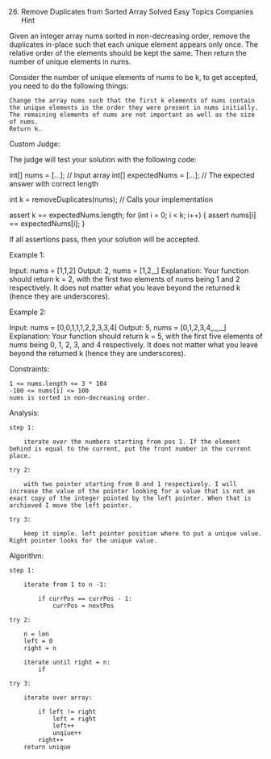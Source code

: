 26. Remove Duplicates from Sorted Array
Solved
Easy
Topics
Companies
Hint

Given an integer array nums sorted in non-decreasing order, remove the duplicates in-place such that each unique element appears only once. The relative order of the elements should be kept the same. Then return the number of unique elements in nums.

Consider the number of unique elements of nums to be k, to get accepted, you need to do the following things:

    Change the array nums such that the first k elements of nums contain the unique elements in the order they were present in nums initially. The remaining elements of nums are not important as well as the size of nums.
    Return k.

Custom Judge:

The judge will test your solution with the following code:

int[] nums = [...]; // Input array
int[] expectedNums = [...]; // The expected answer with correct length

int k = removeDuplicates(nums); // Calls your implementation

assert k == expectedNums.length;
for (int i = 0; i < k; i++) {
    assert nums[i] == expectedNums[i];
}

If all assertions pass, then your solution will be accepted.

 

Example 1:

Input: nums = [1,1,2]
Output: 2, nums = [1,2,_]
Explanation: Your function should return k = 2, with the first two elements of nums being 1 and 2 respectively.
It does not matter what you leave beyond the returned k (hence they are underscores).

Example 2:

Input: nums = [0,0,1,1,1,2,2,3,3,4]
Output: 5, nums = [0,1,2,3,4,_,_,_,_,_]
Explanation: Your function should return k = 5, with the first five elements of nums being 0, 1, 2, 3, and 4 respectively.
It does not matter what you leave beyond the returned k (hence they are underscores).

 

Constraints:

    1 <= nums.length <= 3 * 104
    -100 <= nums[i] <= 100
    nums is sorted in non-decreasing order.

Analysis:

    step 1:

        iterate over the numbers starting from pos 1. If the element behind is equal to the current, put the front number in the current place.

    try 2:

        with two pointer starting from 0 and 1 respectively. I will increase the value of the pointer looking for a value that is not an exact copy of the integer pointed by the left pointer. When that is archieved I move the left pointer.

    try 3:

        keep it simple. left pointer position where to put a unique value. Right pointer looks for the unique value.

Algorithm:

    step 1:

        iterate from 1 to n -1:

            if currPos == currPos - 1:
                currPos = nextPos

    try 2:

        n = len
        left = 0
        right = n

        iterate until right = n:
            if 

    try 3:

        iterate over array:

            if left != right
                left = right
                left++
                unqiue++
            right++
        return unique